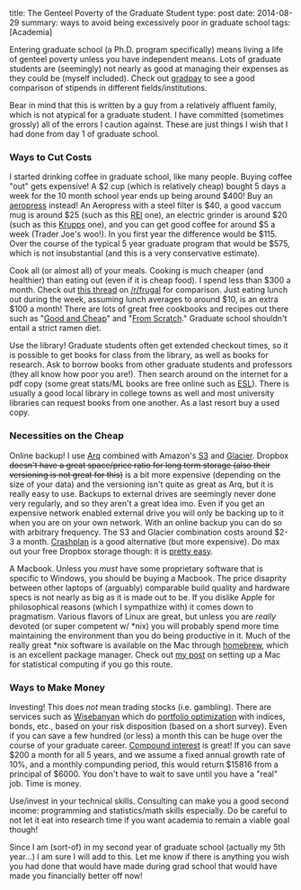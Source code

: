 title: The Genteel Poverty of the Graduate Student
type: post
date: 2014-08-29
summary: ways to avoid being excessively poor in graduate school
tags: [Academia]

Entering graduate school (a Ph.D. program specifically) means living a life of genteel poverty unless you have independent means. Lots of graduate students are (seemingly) not nearly as good at managing their expenses as they could be (myself included). Check out [gradpay](http://gradpay.org/results/table/) to see a good comparison of stipends in different fields/institutions.

Bear in mind that this is written by a guy from a relatively affluent family, which is not atypical for a graduate student. I have committed (sometimes grossly) all of the errors I caution against. These are just things I wish that I had done from day 1 of graduate school.

### Ways to Cut Costs

I started drinking coffee in graduate school, like many people. Buying coffee "out" gets expensive! A \$2 cup (which is relatively cheap) bought 5 days a week for the 10 month school year ends up being around \$400! Buy an [aeropress](http://www.aeropress.com/) instead!  An Aeropress with a steel filter is \$40, a good vaccum mug is around \$25 (such as this [REI](http://www.rei.com/product/794391/rei-vacuum-infuser-mug-15-fl-oz) one), an electric grinder is around \$20 (such as this [Krupps](http://www.amazon.com/KRUPS-F20342-Electric-Grinder-Stainless/dp/B00004SPEU/ref=sr_1_1?s=kitchen&ie=UTF8&qid=1408292345&sr=1-1) one), and you can get good coffee for around \$5 a week (Trader Joe's woo!). In you first year the difference would be \$115. Over the course of the typical 5 year graduate program that would be \$575, which is not insubstantial (and this is a very conservative estimate).

Cook all (or almost all) of your meals. Cooking is much cheaper (and healthier) than eating out (even if it is cheap food). I spend less than \$300 a month. Check out [this thread](http://www.reddit.com/r/Frugal/comments/2dtpor/how_much_do_you_spend_on_food_a_week/) on [/r/frugal](http://www.reddit.com/r/Frugal/comments/2dtpor/how_much_do_you_spend_on_food_a_week/) for comparison. Just eating lunch out during the week, assuming lunch averages to around \$10, is an extra \$100 a month! There are lots of great free cookbooks and recipes out there such as "[Good and Cheap](http://www.leannebrown.ca/good-and-cheap-pdf)" and "[From Scratch](http://www.leannebrown.ca/from-scratch-pdf)." Graduate school shouldn't entail a strict ramen diet. 

Use the library! Graduate students often get extended checkout times, so it is possible to get books for class from the library, as well as books for research. Ask to borrow books from other graduate students and professors (they all know how poor you are!). Then search around on the internet for a pdf copy (some great stats/ML books are free online such as [ESL](http://statweb.stanford.edu/~tibs/ElemStatLearn/)). There is usually a good local library in college towns as well and most university libraries can request books from one another. As a last resort buy a used copy.

### Necessities on the Cheap

Online backup! I use [Arq](http://www.haystacksoftware.com/arq/) combined with Amazon's [S3](https://aws.amazon.com/s3/) and [Glacier](https://aws.amazon.com/glacier/). Dropbox <strike>doesn't have a great space/price ratio for long term storage (also their versioning is not great for this)</strike> is a bit more expensive (depending on the size of your data) and the versioning isn't quite as great as Arq, but it is really easy to use. Backups to external drives are seemingly never done very regularly, and so they aren't a great idea imo. Even if you get an expensive network enabled external drive you will only be backing up to it when you are on your own network. With an online backup you can do so with arbitrary frequency. The S3 and Glacier combination costs around \$2-3 a month. [Crashplan](http://www.code42.com/crashplan/) is a good alternative (but more expensive). Do max out your free Dropbox storage though: it is [pretty easy](https://www.dropbox.com/getspace).

A Macbook. Unless you *must* have some proprietary software that is specific to Windows, you should be buying a Macbook. The price disaprity between other laptops of (arguably) comparable build quality and hardware specs is not nearly as big as it is made out to be. If you dislike Apple for philosophical reasons (which I sympathize with) it comes down to pragmatism. Various flavors of Linux are great, but unless you are *really* devoted (or super competent w/ \*nix) you will probably spend more time maintaining the environment than you do being productive in it. Much of the really great \*nix software is available on the Mac through [homebrew](http://brew.sh/), which is an excellent package manager. Check out [my post](/mac-setup/) on setting up a Mac for statistical computing if you go this route.

### Ways to Make Money

Investing! This does *not* mean trading stocks (i.e. gambling). There are services such as [Wisebanyan](https://wisebanyan.com/) which do [portfolio optimization](https://en.wikipedia.org/wiki/Portfolio_optimization) with indices, bonds, etc., based on your risk disposition (based on a short survey). Even if you can save a few hundred (or less) a month this can be huge over the course of your graduate career. [Compound interest](https://en.wikipedia.org/wiki/Compound_interest) is great! If you can save \$200 a month for all 5 years, and we assume a fixed annual growth rate of 10%, and a monthly compunding period, this would return \$15816 from a principal of \$6000. You don't have to wait to save until you have a "real" job. Time is money.

Use/invest in your technical skills. Consulting can make you a good second income: programming and statistics/math skills especially. Do be careful to not let it eat into research time if you want academia to remain a viable goal though!

Since I am (sort-of) in my second year of graduate school (actually my 5th year...) I am sure I will add to this. Let me know if there is anything you wish you had done that would have made during grad school that would have made you financially better off now!
